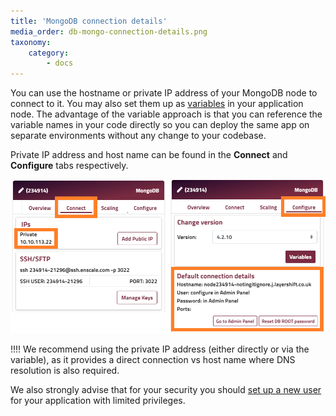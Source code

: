 ```yaml
---
title: 'MongoDB connection details'
media_order: db-mongo-connection-details.png
taxonomy:
    category:
        - docs
---
```


You can use the hostname or private IP address of your MongoDB node to connect to it. You may also set them up as [variables](/features/environment-variables) in your application node. The advantage of the variable approach is that you can reference the variable names in your code directly so you can deploy the same app on separate environments without any change to your codebase.

Private IP address and host name can be found in the **Connect** and **Configure** tabs respectively.

![](db-mongo-connection-details.png)

!!!! We recommend using the private IP address (either directly or via the variable), as it provides a direct connection vs host name where DNS resolution is also required.

We also strongly advise that for your security you should [set up a new user](https://docs.mongodb.com/manual/tutorial/create-users/) for your application with limited privileges.